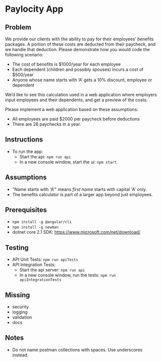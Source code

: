 # Paylocity App

## Problem
We provide our clients with the ability to pay for their employees’ benefits packages. A portion of these costs are deducted from their paycheck, and we handle that deduction. Please demonstrate how you would code the following scenario:
* The cost of benefits is $1000/year for each employee
* Each dependent (children and possibly spouses) incurs a cost of $500/year
* Anyone whose name starts with ‘A’ gets a 10% discount, employee or dependent

We’d like to see this calculation used in a web application where employers input employees and their dependents, and get a preview of the costs.

Please implement a web application based on these assumptions:
* All employees are paid $2000 per paycheck before deductions
* There are 26 paychecks in a year.

## Instructions
* To run the app: 
    * Start the api: `npm run api` 
    * In a new console window, start the ui:  `npm start`

## Assumptions
* "Name starts with 'A'" means *first name* starts with capital 'A' only.
* The benefits calculator is part of a larger app beyond just employees.

## Prerequisites
* `npm install -g @angular/cli`
* `npm install -g newman`
* dotnet core 2.1 SDK: https://www.microsoft.com/net/download/

## Testing
* API Unit Tests: `npm run apiTests`
* API Integration Tests: 
    * Start the api server: `npm run api` 
    * In a new console window, run the tests:  `npm run apiIntegrationTests`

## Missing
* security
* logging
* validation
* docs

## Notes
* Do not name postman collections with spaces. Use underscores instead.